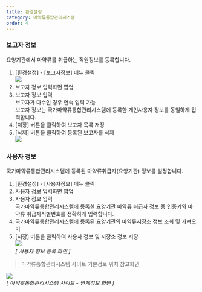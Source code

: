 ```yaml
---
title: 환경설정
category: 마약류통합관리시스템
order: 4
---
```


### 보고자 정보

요양기관에서 마약류를 취급하는 직원정보를 등록합니다.  
1.  [환경설정] - [보고자정보] 메뉴 클릭  
[![]({{site.url}}/images/docs/doc_1/post_4-1.png)]({{site.url}}/images/docs/doc_1/post_4-1.png)    
2.  보고자 정보 입력화면 팝업  
3.  보고자 정보 입력  
    보고자가 다수인 경우 연속 입력 가능  
    보고자 정보는 국가마약류통합관리시스템에 등록한 개인사용자 정보를 동일하게 입력합니다.
4.  [저장] 버튼을 클릭하여 보고자 목록 저장
5.  [삭제] 버튼을 클릭하여 등록된 보고자를 삭제  
[![]({{site.url}}/images/docs/doc_1/post_4-2.png)]({{site.url}}/images/docs/doc_1/post_4-2.png)    

### 사용자 정보

국가마약류통합관리시스템에 등록된 마약류취급자(요양기관) 정보를 설정합니다.
1.  [환경설정] - [사용자정보] 메뉴 클릭
2.  사용자 정보 입력화면 팝업
3.  사용자 정보 입력  
    국가마약류통합관리시스템에 등록한 요양기관 마약류 취급자 정보 중 인증키와 마약류 취급자식별번호를 정확하게 입력합니다.  
4.  국가마약류통합관리시스템에 등록된 요양기관의 마약류저장소 정보 조회 및 가져오기  
5.  [저장] 버튼을 클릭하여 사용자 정보 및 저장소 정보 저장  
[![]({{site.url}}/images/docs/doc_1/post_4-3.png)]({{site.url}}/images/docs/doc_1/post_4-3.png)    
*[ 사용자 정보 등록 화면 ]*

>마약류통합관리시스템 사이트 기본정보 위치 참고화면

[![]({{site.url}}/images/docs/doc_1/post_4-3.png)]({{site.url}}/images/docs/doc_1/post_4-4.png)    
*[ 마약류통합관리시스템 사이트 - 연계정보 화면 ]*
